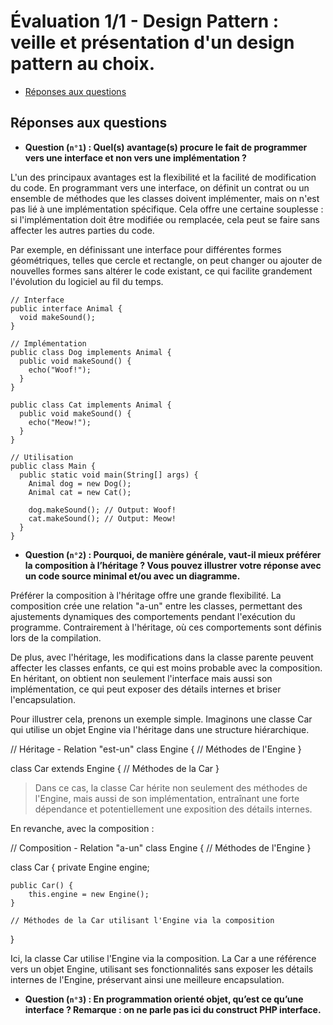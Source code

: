 # Évaluation 1/1 - Design Pattern : veille et présentation d'un design pattern au choix.

- [Réponses aux questions](#réponses-aux-questions)

## Réponses aux questions

- **Question (`n°1`) : Quel(s) avantage(s) procure le fait de programmer vers une interface et non vers une implémentation ?**

L'un des principaux avantages est la flexibilité et la facilité de modification du code. En programmant vers une interface, on définit un contrat ou un ensemble de méthodes que les classes doivent implémenter, mais on n'est pas lié à une implémentation spécifique. Cela offre une certaine souplesse : si l'implémentation doit être modifiée ou remplacée, cela peut se faire sans affecter les autres parties du code.

Par exemple, en définissant une interface pour différentes formes géométriques, telles que cercle et rectangle, on peut changer ou ajouter de nouvelles formes sans altérer le code existant, ce qui facilite grandement l'évolution du logiciel au fil du temps.

~~~
// Interface
public interface Animal {
  void makeSound();
}

// Implémentation
public class Dog implements Animal {
  public void makeSound() {
    echo("Woof!");
  }
}

public class Cat implements Animal {
  public void makeSound() {
    echo("Meow!");
  }
}

// Utilisation
public class Main {
  public static void main(String[] args) {
    Animal dog = new Dog();
    Animal cat = new Cat();

    dog.makeSound(); // Output: Woof!
    cat.makeSound(); // Output: Meow!
  }
}
~~~

- **Question (`n°2`) : Pourquoi, de manière générale, vaut-il mieux préférer la composition à l’héritage ? Vous pouvez illustrer votre réponse avec un code source minimal et/ou avec un diagramme.**

Préférer la composition à l'héritage offre une grande flexibilité. La composition crée une relation "a-un" entre les classes, permettant des ajustements dynamiques des comportements pendant l'exécution du programme. Contrairement à l'héritage, où ces comportements sont définis lors de la compilation. 

De plus, avec l'héritage, les modifications dans la classe parente peuvent affecter les classes enfants, ce qui est moins probable avec la composition. En héritant, on obtient non seulement l'interface mais aussi son implémentation, ce qui peut exposer des détails internes et briser l'encapsulation.

Pour illustrer cela, prenons un exemple simple. Imaginons une classe Car qui utilise un objet Engine via l'héritage dans une structure hiérarchique.

// Héritage - Relation "est-un"
class Engine {
    // Méthodes de l'Engine
}

class Car extends Engine {
    // Méthodes de la Car
}

> Dans ce cas, la classe Car hérite non seulement des méthodes de l'Engine, mais aussi de son implémentation, entraînant une forte dépendance et potentiellement une exposition des détails internes.

En revanche, avec la composition :

// Composition - Relation "a-un"
class Engine {
    // Méthodes de l'Engine
}

class Car {
    private Engine engine;

    public Car() {
        this.engine = new Engine();
    }

    // Méthodes de la Car utilisant l'Engine via la composition
}

Ici, la classe Car utilise l'Engine via la composition. La Car a une référence vers un objet Engine, utilisant ses fonctionnalités sans exposer les détails internes de l'Engine, préservant ainsi une meilleure encapsulation.

- **Question (`n°3`) : En programmation orienté objet, qu’est ce qu’une interface ? Remarque : on ne parle pas ici du construct PHP interface.**

